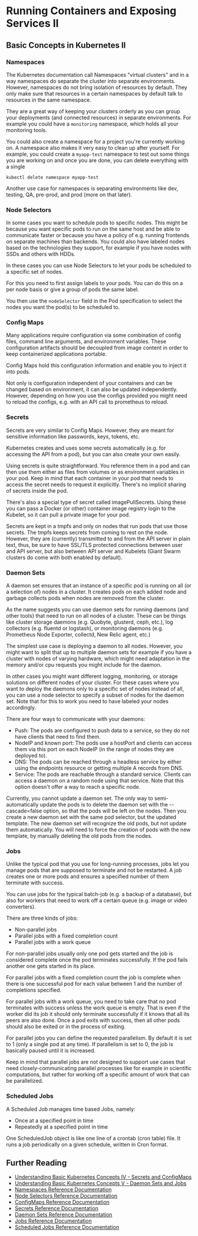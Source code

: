 # Running Containers and Exposing Services II

## Basic Concepts in Kubernetes II

### Namespaces

The Kubernetes documentation call Namespaces "virtual clusters" and in a way namespaces do separate the cluster into separate environments. However, namespaces do not bring isolation of resources by default. They only make sure that resources in a certain namespaces by default talk to resources in the same namespace.

They are a great way of keeping your clusters orderly as you can group your deployments (and connected resources) in separate environments. For example you could have a `monitoring` namespace, which holds all your monitoring tools.

You could also create a namespace for a project you're currently working on. A namespace also makes it very easy to clean up after yourself. For example, you could create a `myapp-test` namespace to test out some things you are working on and once you are done, you can delete everything with a single

`kubectl delete namespace myapp-test`

Another use case for namespaces is separating environments like dev, testing, QA, pre-prod, and prod (more on that later).

### Node Selectors

In some cases you want to schedule pods to specific nodes. This might be because you want specific pods to run on the same host and be able to communicate faster or because you have a policy of e.g. running frontends on separate machines than backends. You could also have labeled nodes based on the technologies they support, for example if you have nodes with SSDs and others with HDDs.

In these cases you can use Node Selectors to let your pods be scheduled to a specific set of nodes.

For this you need to first assign labels to your pods. You can do this on a per node basis or give a group of pods the same label.

You then use the `nodeSelector` field in the Pod specification to select the nodes you want the pod(s) to be scheduled to.

### Config Maps

Many applications require configuration via some combination of config files, command line arguments, and environment variables. These configuration artifacts should be decoupled from image content in order to keep containerized applications portable.

Config Maps hold this configuration information and enable you to inject it  into pods.

Not only is configuration independent of your containers and can be changed based on environment, it can also be updated independently. However, depending on how you use the configs provided you might need to reload the configs, e.g. with an API call to prometheus to reload.

### Secrets

Secrets are very similar to Config Maps. However, they are meant for sensitive information like passwords, keys, tokens, etc.

Kubernetes creates and uses some secrets automatically (e.g. for accessing the API from a pod), but you can also create your own easily.

Using secrets is quite straightforward. You reference them in a pod and can then use them either as files from volumes or as environment variables in your pod. Keep in mind that each container in your pod that needs to access the secret needs to request it explicitly. There's no implicit sharing of secrets inside the pod.

There's also a special type of secret called imagePullSecrets. Using these you can pass a Docker (or other) container image registry login to the Kubelet, so it can pull a private image for your pod.

Secrets are kept in a tmpfs and only on nodes that run pods that use those secrets. The tmpfs keeps secrets from coming to rest on the node. However, they are (currently) transmitted to and from the API server in plain text, thus, be sure to have SSL/TLS protected connections between user and API server, but also between API server and Kubelets (Giant Swarm clusters do come with both enabled by default).

### Daemon Sets

A daemon set ensures that an instance of a specific pod is running on all (or a selection of) nodes in a cluster. It creates pods on each added node and garbage collects pods when nodes are removed from the cluster.

As the name suggests you can use daemon sets for running daemons (and other tools) that need to run on all nodes of a cluster. These can be things like cluster storage daemons (e.g. Quobyte, glusterd, ceph, etc.), log collectors (e.g. fluentd or logstash), or monitoring daemons (e.g. Prometheus Node Exporter, collectd, New Relic agent, etc.)

The simplest use case is deploying a daemon to all nodes. However, you might want to split that up to multiple daemon sets for example if you have a cluster with nodes of varying hardware, which might need adaptation in the memory and/or cpu requests you might include for the daemon.

In other cases you might want different logging, monitoring, or storage solutions on different nodes of your cluster. For these cases where you want to deploy the daemons only to a specific set of nodes instead of all, you can use a node selector to specify a subset of nodes for the daemon set. Note that for this to work you need to have labeled your nodes accordingly.

There are four ways to communicate with your daemons:

- Push: The pods are configured to push data to a service, so they do not have clients that need to find them.
- NodeIP and known port: The pods use a hostPort and clients can access them via this port on each NodeIP (in the range of nodes they are deployed to).
- DNS: The pods can be reached through a headless service by either using the endpoints resource or getting multiple A records from DNS.
- Service: The pods are reachable through a standard service. Clients can access a daemon on a random node using that service. Note that this option doesn't offer a way to reach a specific node.

Currently, you cannot update a daemon set. The only way to semi-automatically update the pods is to delete the daemon set with the --cascade=false option, so that the pods will be left on the nodes. Then you create a new daemon set with the same pod selector, but the updated template. The new daemon set will recognize the old pods, but not update them automatically. You will need to force the creation of pods with the new template, by manually deleting the old pods from the nodes.

### Jobs

Unlike the typical pod that you use for long-running processes, jobs let you manage pods that are supposed to terminate and not be restarted. A job creates one or more pods and ensures a specified number of them terminate with success.

You can use jobs for the typical batch-job (e.g. a backup of a database), but also for workers that need to work off a certain queue (e.g. image or video converters).

There are three kinds of jobs:

- Non-parallel jobs
- Parallel jobs with a fixed completion count
- Parallel jobs with a work queue

For non-parallel jobs usually only one pod gets started and the job is considered complete once the pod terminates successfully. If the pod fails another one gets started in its place.

For parallel jobs with a fixed completion count the job is complete when there is one successful pod for each value between 1 and the number of completions specified.

For parallel jobs with a work queue, you need to take care that no pod terminates with success unless the work queue is empty. That is even if the worker did its job it should only terminate successfully if it knows that all its peers are also done. Once a pod exits with success, then all other pods should also be exited or in the process of exiting.

For parallel jobs you can define the requested parallelism. By default it is set to 1 (only a single pod at any time). If parallelism is set to 0, the job is basically paused until it is increased.

Keep in mind that parallel jobs are not designed to support use cases that need closely-communicating parallel processes like for example in scientific computations, but rather for working off a specific amount of work that can be parallelized.

### Scheduled Jobs

A Scheduled Job manages time based Jobs, namely:

- Once at a specified point in time
- Repeatedly at a specified point in time

One ScheduledJob object is like one line of a crontab (cron table) file. It runs a job periodically on a given schedule, written in Cron format.

## Further Reading

- [Understanding Basic Kubernetes Concepts IV - Secrets and ConfigMaps](https://blog.giantswarm.io/understanding-basic-kubernetes-concepts-iv-secrets-and-configmaps/)
- [Understanding Basic Kubernetes Concepts V - Daemon Sets and Jobs](https://blog.giantswarm.io/understanding-basic-kubernetes-concepts-v-daemon-sets-and-jobs/)
- [Namespaces Reference Documentation](http://kubernetes.io/docs/user-guide/namespaces/)
- [Node Selectors Reference Documentation](http://kubernetes.io/docs/user-guide/node-selection/)
- [ConfigMaps Reference Documentation](http://kubernetes.io/docs/user-guide/configmap/)
- [Secrets Reference Documentation](http://kubernetes.io/docs/user-guide/secrets/)
- [Daemon Sets Reference Documentation](http://kubernetes.io/docs/admin/daemons/)
- [Jobs Reference Documentation](http://kubernetes.io/docs/user-guide/jobs/)
- [Scheduled Jobs Reference Documentation](http://kubernetes.io/docs/user-guide/scheduled-jobs/)